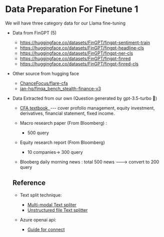# Data Preparation For Finetune 1

We will have three category data for our Llama fine-tuning 


- Data from FinGPT (5)
  - https://huggingface.co/datasets/FinGPT/fingpt-sentiment-train
  - https://huggingface.co/datasets/FinGPT/fingpt-headline-cls
  - https://huggingface.co/datasets/FinGPT/fingpt-ner-cls
  - https://huggingface.co/datasets/FinGPT/fingpt-finred
  - https://huggingface.co/datasets/FinGPT/fingpt-finred-cls

- Other source from hugging face

  - [ChanceFocus/flare-cfa](https://huggingface.co/datasets/ChanceFocus/flare-cfa)
  - [jan-hq/finqa_bench_stealth-finance-v3](https://huggingface.co/datasets/jan-hq/finqa_bench_stealth-finance-v3?row=36)

- Data Extracted from our own (Question generated by gpt-3.5-turbo :robot:)

  - [CFA textbook, ](https://page.sapp.edu.vn/hubfs/T%C3%A0i%20li%E1%BB%87u%20CFA%20Level%201/Secret%20Sauce%20CFA%20Level%201.pdf)  --- cover profolio management, equity investment, derivatives, financial statement, fixed income. 
  - Macro research paper (From Bloomberg) :
    - 500 query
  - Equity research report (From Bloomberg) 
    - 10 companies-> 300 query

  - Blooberg daily morning news : total 500 news ---> convert to 200 query



  

  

  

  ## Reference

  - Text split technique: 
    - [Multi-modal Text spliter](https://github.com/langchain-ai/langchain/blob/master/cookbook/Multi_modal_RAG.ipynb)
    - [Unstructured file Text splitter](https://python.langchain.com/v0.1/docs/integrations/document_loaders/unstructured_file/)

  - Azure openai api:

    - [Guide for connect](https://learn.microsoft.com/en-us/azure/ai-services/openai/how-to/switching-endpoints)

    



